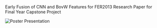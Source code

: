 Early Fusion of CNN and BovW Features for FER2013 Research Paper for Final Year Capstone Project

![Poster Presentation](./poster.jpg)




